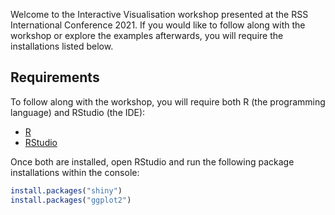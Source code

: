 Welcome to the Interactive Visualisation workshop presented at the RSS International Conference 2021. If you would like to follow along with the workshop or explore the examples afterwards, you will require the installations listed below.

## Requirements

To follow along with the workshop, you will require both R (the programming language) and RStudio (the IDE):

- [R](https://cran.r-project.org/bin/windows/base/)
- [RStudio](https://www.rstudio.com/products/rstudio/download/)

Once both are installed, open RStudio and run the following package installations within the console:

```r
install.packages("shiny")
install.packages("ggplot2")
```
